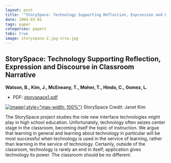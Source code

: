 ```yaml
---
layout: post
title: '"StorySpace: Technology Supporting Reflection, Expression and Discourse in Classroom Narrative"'
date: 2004-03-01
tags: paper
categories: papers
tabs: true
image: storyspace-2.jpg-srcw.jpg
---
```


## StorySpace: Technology Supporting Reflection, Expression and Discourse in Classroom Narrative
**Watson, B., Kim, J., McEneany, T., Moher, T., Hindo, C., Gomez, L.**
- PDF: [storyspace1.pdf](/documents/storyspace1.pdf)


[![image](https://www.evl.uic.edu/output/originals/storyspace-2.jpg-srcw.jpg){:style="max-width: 100%"}](https://www.evl.uic.edu/output/originals/storyspace-2.jpg-srcw.jpg)
StorySpace
Credit: Janet Kim

The StorySpace project studies the role new interface technologies might play in high school education. Unfortunately, technology often seizes center stage in the classroom, becoming itself the topic of instruction. We argue that learning in general and learning about technology in particular will be most successful when technology is used in the service of learning, rather than learning in the service of technology. Certainly, outside of the classroom, technology is rarely an end in itself;  application gives technology its power. The classroom should be no different.